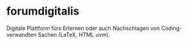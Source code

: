 # forumdigitalis
Digitale Plattform fürs Erlernen oder auch Nachschlagen von Coding-verwandten Sachen (LaTeX, HTML uvm).
